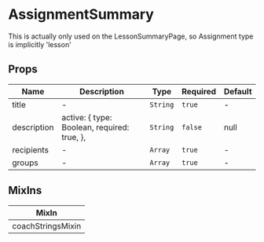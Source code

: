 # AssignmentSummary

This is actually only used on the LessonSummaryPage, so Assignment type is implicitly 'lesson'

## Props

<!-- @vuese:AssignmentSummary:props:start -->
|Name|Description|Type|Required|Default|
|---|---|---|---|---|
|title|-|`String`|`true`|-|
|description|active: { type: Boolean, required: true, },|`String`|`false`|null|
|recipients|-|`Array`|`true`|-|
|groups|-|`Array`|`true`|-|

<!-- @vuese:AssignmentSummary:props:end -->


## MixIns

<!-- @vuese:AssignmentSummary:mixIns:start -->
|MixIn|
|---|
|coachStringsMixin|

<!-- @vuese:AssignmentSummary:mixIns:end -->
